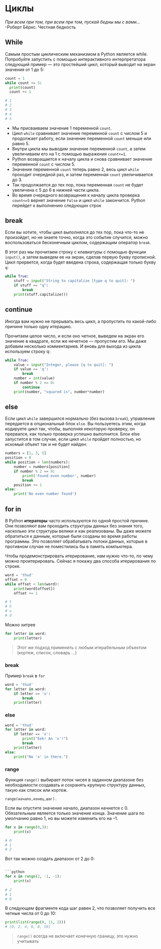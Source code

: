 # Циклы

*При всем при том, при всем при том, пускай бедны мы с вами…*
-Роберт Бёрнс. Честная бедность

## While
Самым простым циклическим механизмом в Python является while. Попробуйте запустить с помощью интерактивного интерпретатора следующий пример — это простейший цикл, который выводит на экран значения от 1 до 5:
```python
count = 1
while count <= 5:
  print(count)
  count += 1

# 1
# 2
# 3
# 4
# 5
```
- Мы присваиваем значение 1 переменной `count`.
- Цикл `while` сравнивает значение переменной `count` с числом 5 и продолжает работу, если значение переменной `count` меньше или равно 5.
- Внутри цикла мы выводим значение переменной `count`, а затем увеличиваем его на 1 с помощью выражения `count+=1`.
- Python возвращается к началу цикла и снова сравнивает значение переменной `count` с числом 5.
- Значение переменной `count` теперь равно 2, весь цикл ``while`` проходит очередной раз, и затем переменная `count` увеличивается до 3.
- Так продолжается до тех пор, пока переменная `count` не будет увеличена с 5 до 6 в нижней части цикла.
- Во время очередного возвращения к началу цикла проверка `count<=5` вернет значение `False` и цикл `while` закончится. Python перейдет к выполнению следующих строк
## break
Если вы хотите, чтобы цикл выполнялся до тех пор, пока что-то не произойдет, но не знаете точно, когда это событие случится, можно воспользоваться бесконечным циклом, содержащим оператор `break`. 

В этот раз мы прочитаем строку с клавиатуры с помощью функции `input()`, а затем выведем ее на экран, сделав первую букву прописной. Цикл прервется, когда будет введена строка, содержащая только букву `q`:
```python
while True:
	stuff = input("String to capitalize [type q to quit]: ")
	if stuff == "q":
		break
	print(stuff.capitalize())
```

## continue
Иногда вам нужно не прерывать весь цикл, а пропустить по какой-либо причине только одну итерацию. 

Прочитаем целое число, и если оно четное, выведем на экран его значение в квадрате, если же нечетное — пропустим его. Мы даже добавим несколько комментариев. И вновь для выхода из цикла используем строку q:
```python
while True:
	value = input("Integer, please [q to quit]: ")
	if value == 'q':
		break
	number = int(value)
	if number % 2 == 0: 
		continue
	print(number, "squared is", number*number)

```

## else
Если цикл `while` завершился нормально (без вызова `break`), управление передается в опциональный блок `else`. Вы пользуетесь этим, когда кодируете цикл так, чтобы, выполняя некоторую проверку, он прервался, как только проверка успешно выполнится. Блок else запустится в том случае, если цикл `while` пройдет полностью, но искомый объект так и не будет найден:
```python
numbers = [1, 3, 5]
position = 0
while position < len(numbers):
	number = numbers[position]
	if number % 2 == 0:
		print('Found even number', number)
		break
	position += 1
else:
	print('No even number found')

```

## for in
В Python **итераторы** часто используются по одной простой причине. Они позволяют вам проходить структуры данных без знания того, насколько эти структуры велики и как реализованы. Вы даже можете обратиться к данным, которые были созданы во время работы программы. Это позволяет обрабатывать потоки данных, которые в противном случае не поместились бы в память компьютера.

Чтобы продемонстрировать итерирование, нам нужно что-то, по чему можно проитерировать. Сейчас я покажу два способа итерирования по строке.

```python
word = 'thud'
offset = 0
while offset < len(word):
	print(word[offset])
	offset += 1

# t
# h
# u
# d
```

Можно хитрее
```python
for letter in word:
	print(letter)
```

>Этот же подход применить с любым итерабельным объектом (кортеж, список, словарь ...)

### break
Пример `break` в `for`
```python
word = 'thud'
for letter in word:
	if letter == 'u':
		break
	print(letter)
```
### else
```python
word = 'thud'
for letter in word:
	if letter == 'x':
		print("Eek! An 'x'!")
		break
	print(letter)
else:
	print("No 'x' in there.")
```

### range
Функция `range()` выбирает поток чисел в заданном диапазоне без необходимости создавать и сохранять крупную структуру данных, такую как список или кортеж.

```
range(начало,конец,шаг). 
```

Если вы опустите значение начало, диапазон начнется с 0. Обязательным является только значение конца. Значение шага по умолчанию равно 1, но вы можете изменить его на –1.

```python
for x in range(0,3):
	print(x)

# 0
# 1
# 2
```

Вот так можно создать диапазон от 2 до 0:

```python

```python
for x in range(2, -1, -1):
	print(x)
	
# 2
# 1
# 0
```


В следующем фрагменте кода шаг равен 2, что позволяет получить все четные числа от 0 до 10:
```python
print(list(range(0, 11, 2)))
# [0, 2, 4, 6, 8, 10]
```

>`range()` всегда не включает конечную границу, это нужно учитывать


